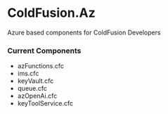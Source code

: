 # ColdFusion.Az
Azure based components for ColdFusion Developers


### Current Components

- azFunctions.cfc
- ims.cfc
- keyVault.cfc
- queue.cfc
- azOpenAi.cfc
- keyToolService.cfc
